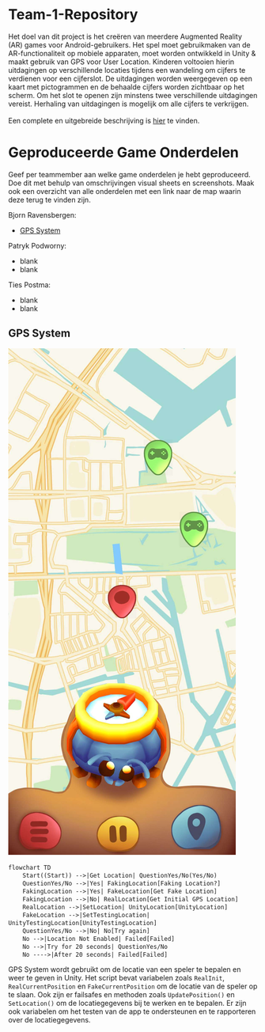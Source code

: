 # Team-1-Repository

Het doel van dit project is het creëren van meerdere Augmented Reality (AR) games voor Android-gebruikers. Het spel moet gebruikmaken van de AR-functionaliteit op mobiele apparaten, moet worden ontwikkeld in Unity & maakt gebruik van GPS voor User Location. Kinderen voltooien hierin uitdagingen op verschillende locaties tijdens een wandeling om cijfers te verdienen voor een cijferslot. De uitdagingen worden weergegeven op een kaart met pictogrammen en de behaalde cijfers worden zichtbaar op het scherm. Om het slot te openen zijn minstens twee verschillende uitdagingen vereist. Herhaling van uitdagingen is mogelijk om alle cijfers te verkrijgen.
<br>  
Een complete en uitgebreide beschrijving is [hier](https://github.com/Bjornraaf/Team-1-Repository/wiki) te vinden.

# Geproduceerde Game Onderdelen

Geef per teammember aan welke game onderdelen je hebt geproduceerd. Doe dit met behulp van omschrijvingen visual sheets en screenshots.
Maak ook een overzicht van alle onderdelen met een link naar de map waarin deze terug te vinden zijn.

Bjorn Ravensbergen:
  * [GPS System](https://github.com/Bjornraaf/Team-1-Repository/tree/develop/Assets/Scripts/GPSSystem)

Patryk Podworny:
  * blank
  * blank

Ties Postma:
  * blank
  * blank

## GPS System
![GPS Image](https://github.com/Bjornraaf/Team-1-Repository/blob/develop/Images/GPSSystem.jpg)
```mermaid
flowchart TD
    Start((Start)) -->|Get Location| QuestionYes/No(Yes/No)
    QuestionYes/No -->|Yes| FakingLocation[Faking Location?]
    FakingLocation -->|Yes| FakeLocation[Get Fake Location]
    FakingLocation -->|No| RealLocation[Get Initial GPS Location]
    RealLocation -->|SetLocation| UnityLocation[UnityLocation]
    FakeLocation -->|SetTestingLocation| UnityTestingLocation[UnityTestingLocation]
    QuestionYes/No -->|No| No[Try again]
    No -->|Location Not Enabled| Failed[Failed]
    No -->|Try for 20 seconds| QuestionYes/No
    No ---->|After 20 seconds| Failed[Failed]
```
GPS System wordt gebruikt om de locatie van een speler te bepalen en weer te geven in Unity. Het script bevat variabelen zoals ```RealInit```, ```RealCurrentPosition``` en ```FakeCurrentPosition``` om de locatie van de speler op te slaan. Ook zijn er failsafes en methoden zoals ```UpdatePosition()``` en ```SetLocation()``` om de locatiegegevens bij te werken en te bepalen. Er zijn ook variabelen om het testen van de app te ondersteunen en te rapporteren over de locatiegegevens.
